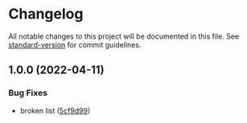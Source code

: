 # Changelog

All notable changes to this project will be documented in this file. See [standard-version](https://github.com/conventional-changelog/standard-version) for commit guidelines.

## 1.0.0 (2022-04-11)


### Bug Fixes

* broken list ([5cf9d99](https://github.com/owlnai/discord-bonk/commit/5cf9d99181d2f3abdb0d411b67f11eb169531191))
